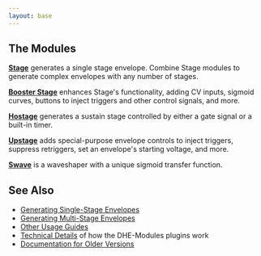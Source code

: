 ```yaml
---
layout: base
---
```


## The Modules

**[Stage](modules/stage/)**
generates a single stage envelope.
Combine Stage modules
to generate complex envelopes
with any number of stages.

**[Booster Stage](modules/booster-stage/)**
enhances Stage's functionality,
adding CV inputs,
sigmoid curves,
buttons to inject triggers and other control signals,
and more.

**[Hostage](modules/hostage/)**
generates a sustain stage
controlled by
either a gate signal
or a built-in timer.

**[Upstage](modules/upstage/)**
adds special-purpose envelope controls
to
inject triggers,
suppress retriggers,
set an envelope's starting voltage,
and more.

**[Swave](modules/swave/)**
is a waveshaper with a unique sigmoid transfer function.

## See Also

- [Generating Single-Stage Envelopes](guides/single-stage/)
- [Generating Multi-Stage Envelopes](guides/multi-stage/)
- [Other Usage Guides](guides/)
- [Technical Details](technical/) of how the DHE-Modules plugins work
- [Documentation for Older Versions](versions/)
